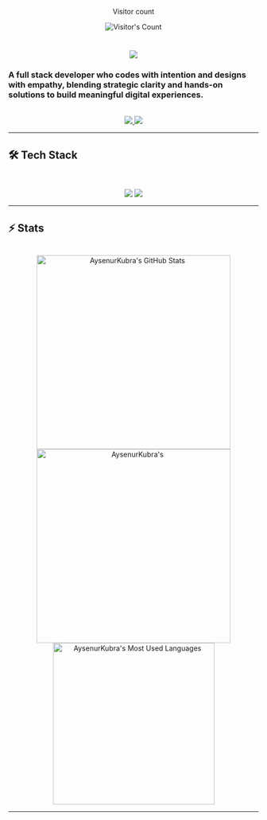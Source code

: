 <div align="center"> 
  <p>Visitor count</p>
  <img src="https://profile-counter.glitch.me/{AysenurKubra}/count.svg" alt="Visitor's Count" />
</div>

<h1 align="center">
    <img src="https://readme-typing-svg.herokuapp.com/?font=Inter&size=48&center=true&vCenter=true&width=500&height=70&color=4493F8&duration=4000&lines=Hi+There!+👋;+I'm+Aysenur+Kubra!;" />
</h1>

### A full stack developer who codes with intention and designs with empathy, blending strategic clarity and hands-on solutions to build meaningful digital experiences.
<br>

<div align="center">
  <a href="aysenurkubra@gmail.com">
    <img src="https://img.shields.io/badge/Gmail-333333?style=for-the-badge&logo=gmail&logoColor=red" />
  </a>
  <a href="https://linkedin.com/in/a-ustundag" target="_blank">
    <img src="https://img.shields.io/badge/LinkedIn-0077B5?style=for-the-badge&logo=linkedin&logoColor=white" target="_blank" />
  </a>
 
</div>

<hr>

## 🛠️ Tech Stack

<br>

<p align="center">
  <img src="https://skillicons.dev/icons?i=ts,js,nodejs,react,angular,nextjs,mongodb,postgres,prisma" />
  <img src="https://skillicons.dev/icons?i=html,css,sass,tailwind,nestjs,redux,git,postman,figma,vscode,webstorm" />
</p>

<hr>

## ⚡️ Stats

<br>

<div align=center>
  <img width=390 src="https://github-readme-stats.vercel.app/api?username=AysenurKubra&theme=transparent&count_private=true&show_icons=true&rank_icon=github&locale=en" alt="AysenurKubra's GitHub Stats" />
  <img width=390 src="https://github-readme-streak-stats.herokuapp.com/?user=AysenurKubra&theme=transparent&count_private=true&border_radius=10&locale=en" alt="AysenurKubra's" />
  <img width=325 src="https://github-readme-stats.vercel.app/api/top-langs?username=AysenurKubra&theme=transparent&layout=donut&hide=css&langs_count=8&border_radius=10&show_icons=true&locale=en" alt="AysenurKubra's Most Used Languages" />
</div>

<hr>
